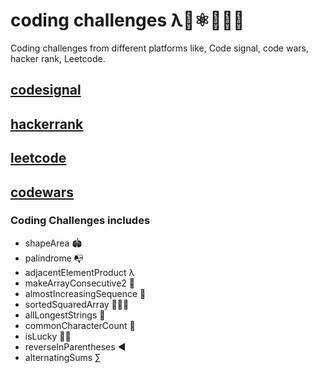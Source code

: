 # coding challenges λ🌟⚛️👨🏻‍💻

Coding challenges from different platforms like, Code signal, code wars, hacker rank, Leetcode.

## [codesignal](https://app.codesignal.com/)

## [hackerrank](https://www.hackerrank.com/)

## [leetcode](https://leetcode.com/)

## [codewars](https://www.codewars.com/)

### Coding Challenges includes

* shapeArea 🏟
* palindrome 📭
* adjacentElementProduct λ
* makeArrayConsecutive2 🌟
* almostIncreasingSequence 📲
* sortedSquaredArray 🧙🏻‍♂️
* allLongestStrings 🤥
* commonCharacterCount 🚙
* isLucky ✌🏼
* reverseInParentheses ◀️
* alternatingSums ∑

